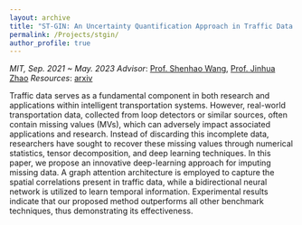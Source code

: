 ```yaml
---
layout: archive
title: "ST-GIN: An Uncertainty Quantification Approach in Traffic Data Imputation with Spatio-temporal Graph Attention and Bidirectional Recurrent United Neural Networks"
permalink: /Projects/stgin/
author_profile: true
---
```


*MIT, Sep. 2021 ~ May. 2023* 
*Advisor*:  [Prof. Shenhao Wang](https://dcp.ufl.edu/faculty/urp/), [Prof. Jinhua Zhao](https://mobility.mit.edu/) 
*Resources*: [arxiv](https://arxiv.org/abs/2305.06480)

Traffic data serves as a fundamental component in both research and applications within intelligent transportation systems. However, real-world transportation data, collected from loop detectors or similar sources, often contain missing values (MVs), which can adversely impact associated applications and research. Instead of discarding this incomplete data, researchers have sought to recover these missing values through numerical statistics, tensor decomposition, and deep learning techniques. In this paper, we propose an innovative deep-learning approach for imputing missing data. A graph attention architecture is employed to capture the spatial correlations present in traffic data, while a bidirectional neural network is utilized to learn temporal information. Experimental results indicate that our proposed method outperforms all other benchmark techniques, thus demonstrating its effectiveness.